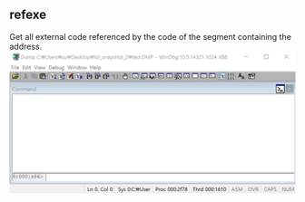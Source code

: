refexe
-------
Get all external code referenced by the code of the segment containing the address.
![](./img/refexe.gif)
